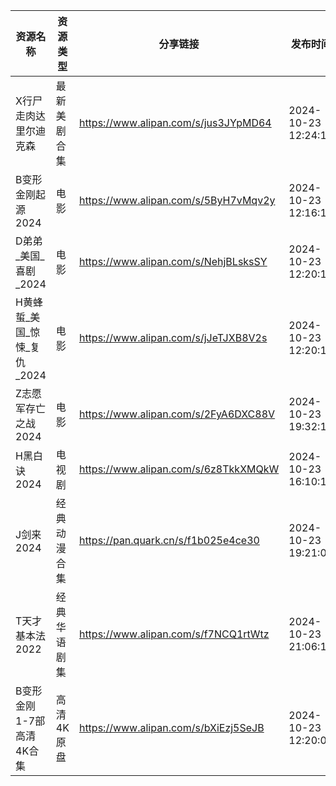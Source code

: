 | 资源名称               | 资源类型   | 分享链接                                 | 发布时间                |
| ------------------ | ------ | ------------------------------------ | ------------------- |
| X行尸走肉达里尔迪克森        | 最新美剧合集 | https://www.alipan.com/s/jus3JYpMD64 | 2024-10-23 12:24:11 |
| B变形金刚起源2024        | 电影     | https://www.alipan.com/s/5ByH7vMqv2y | 2024-10-23 12:16:13 |
| D弟弟_美国_喜剧_2024     | 电影     | https://www.alipan.com/s/NehjBLsksSY | 2024-10-23 12:20:12 |
| H黄蜂蜇_美国_惊悚_复仇_2024 | 电影     | https://www.alipan.com/s/jJeTJXB8V2s | 2024-10-23 12:20:15 |
| Z志愿军存亡之战2024       | 电影     | https://www.alipan.com/s/2FyA6DXC88V | 2024-10-23 19:32:12 |
| H黑白诀2024           | 电视剧    | https://www.alipan.com/s/6z8TkkXMQkW | 2024-10-23 16:10:10 |
| J剑来2024            | 经典动漫合集 | https://pan.quark.cn/s/f1b025e4ce30  | 2024-10-23 19:21:00 |
| T天才基本法2022         | 经典华语剧集 | https://www.alipan.com/s/f7NCQ1rtWtz | 2024-10-23 21:06:15 |
| B变形金刚1-7部高清4K合集    | 高清4K原盘 | https://www.alipan.com/s/bXiEzj5SeJB | 2024-10-23 12:20:07 |
